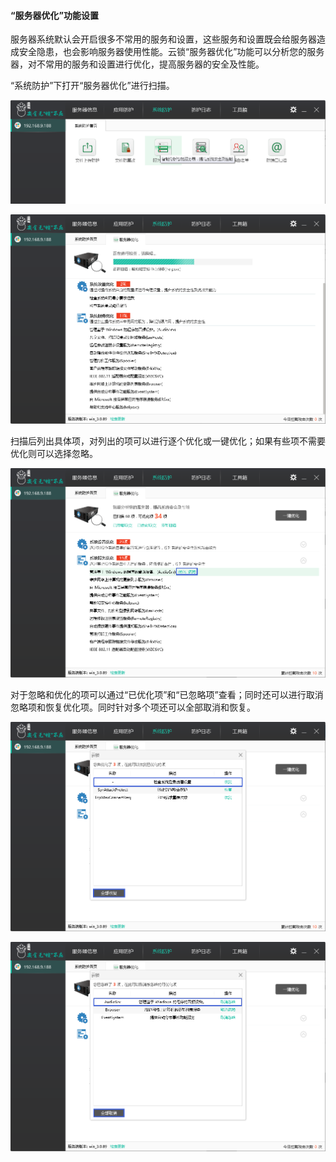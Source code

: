 #### “服务器优化”功能设置
服务器系统默认会开启很多不常用的服务和设置，这些服务和设置既会给服务器造成安全隐患，也会影响服务器使用性能。云锁“服务器优化”功能可以分析您的服务器，对不常用的服务和设置进行优化，提高服务器的安全及性能。

“系统防护”下打开“服务器优化”进行扫描。

![](/assets/f2101.png)

![](/assets/f2102.png)

扫描后列出具体项，对列出的项可以进行逐个优化或一键优化；如果有些项不需要优化则可以选择忽略。

![](/assets/f2103.png)

对于忽略和优化的项可以通过“已优化项”和“已忽略项”查看；同时还可以进行取消忽略项和恢复优化项。同时针对多个项还可以全部取消和恢复。

![](/assets/f2104.png)

![](/assets/f2105.png)